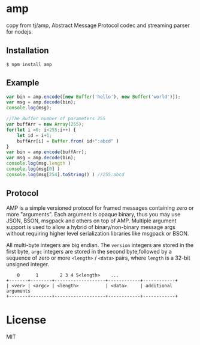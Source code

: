 
# amp

  copy from tj/amp, 
  Abstract Message Protocol codec and streaming parser for nodejs.
 
## Installation

```
$ npm install amp
```

## Example

```js
var bin = amp.encode([new Buffer('hello'), new Buffer('world')]);
var msg = amp.decode(bin);
console.log(msg);
```
```js
//The Buffer number of parameters 255
var buffArr = new Array(255);
for(let i =0; i<255;i++) {
    let id = i+1;
    buffArr[i] = Buffer.from( id+":abcd" )
}
var bin = amp.encode(buffArr);
var msg = amp.decode(bin);
console.log(msg.length )
console.log(msg[0] )
console.log(msg[254].toString() ) //255:abcd
```

## Protocol

  AMP is a simple versioned protocol for framed messages containing
  zero or more "arguments". Each argument is opaque binary, thus you
  may use JSON, BSON, msgpack and others on top of AMP. Multiple argument
  support is used to allow a hybrid of binary/non-binary message args without
  requiring higher level serialization libraries like msgpack or BSON.

  All multi-byte integers are big endian. The `version` integers
  are stored in the first byte, `argc` integers
  are stored in the second byte,followed by a sequence of zero or more
  `<length>` / `<data>` pairs, where `length` is a 32-bit unsigned integer.

```
    0      1        2 3 4 5<length>    ...
+-------+--------+-------------------+------------+------------+
| <ver> | <argc> | <length>          | <data>     | additional arguments
+-------+--------+-------------------+------------+------------+
```

# License

  MIT